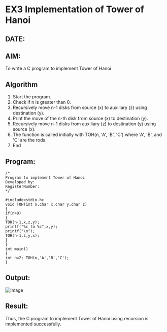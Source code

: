 # EX3 Implementation of Tower of Hanoi
## DATE:
## AIM:
To write a C program to implement Tower of Hanoi

## Algorithm
1.	Start the program.
2.	Check if n is greater than 0.
3.	Recursively move n-1 disks from source (x) to auxiliary (z) using destination (y).
4.	Print the move of the n-th disk from source (x) to destination (y).
5.	Recursively move n-1 disks from auxiliary (z) to destination (y) using source (x).
6.	The function is called initially with TOH(n, 'A', 'B', 'C') where 'A', 'B', and 'C' are the rods.
7.	End
  

## Program:
```
/*
Program to implement Tower of Hanoi
Developed by: 
RegisterNumber:  
*/
```


```
#include<stdio.h>
void TOH(int n,char x,char y,char z)
{
if(n>0)
{
TOH(n-1,x,z,y);
printf("%c to %c",x,y);
printf("\n");
TOH(n-1,z,y,x);
}
}
int main()
{
int n=2; TOH(n,'A','B','C');
}

```



## Output:

![image](https://github.com/user-attachments/assets/73d51cc4-27c3-4a2e-830f-1f875bd93274)


## Result:
Thus, the C program to implement Tower of Hanoi using recursion is implemented successfully.

